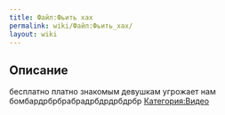 ```yaml
---
title: Файл:Фьить хах
permalink: wiki/Файл:Фьить_хах/
layout: wiki
---
```


## Описание

бесплатно платно знакомым девушкам угрожает нам
бомбардрбрбрабрадрбдрдрбдрбр
[Категория:Видео](Категория:Видео "wikilink")
